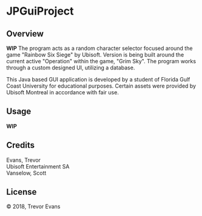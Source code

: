 # JPGuiProject  

## Overview  
**WIP**
The program acts as a random character selector focused around the game "Rainbow Six Siege" by Ubisoft. Version is being built around the current active "Operation" within the game, "Grim Sky". The program works through a custom designed UI, utilizing a database.

This Java based GUI application is developed by a student of Florida Gulf Coast University for educational purposes. Certain assets were provided by Ubisoft Montreal in accordance with fair use.

## Usage 
**WIP**  

## Credits  
Evans, Trevor  
Ubisoft Entertainment SA   
Vanselow, Scott

## License
© 2018, Trevor Evans
